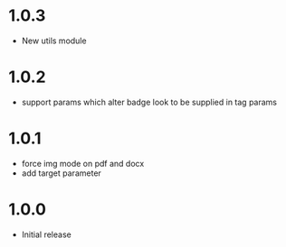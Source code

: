 # 1.0.3

- New utils module

# 1.0.2

- support params which alter badge look to be supplied in tag params

# 1.0.1

- force img mode on pdf and docx
- add target parameter

# 1.0.0

-    Initial release